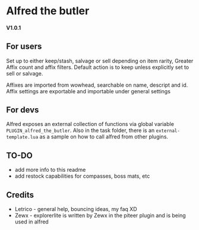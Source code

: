 # Alfred the butler
#### V1.0.1
## For users
Set up to either keep/stash, salvage or sell depending on item rarity, Greater Affix count and affix filters.
Default action is to keep unless explicitly set to sell or salvage.

Affixes are imported from wowhead, searchable on name, descript and id.
Affix settings are exportable and importable under general settings

## For devs
Alfred exposes an external collection of functions via global variable `PLUGIN_alfred_the_butler`.
Also in the task folder, there is an `external-template.lua` as a sample on how to call alfred from other plugins.

## TO-DO
- add more info to this readme
- add restock capabilities for compasses, boss mats, etc

## Credits
- Letrico - general help, bouncing ideas, my faq XD
- Zewx - explorerlite is written by Zewx in the piteer plugin and is being used in alfred
